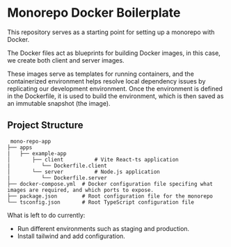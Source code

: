 # Monorepo Docker Boilerplate

This repository serves as a starting point for setting up a monorepo with Docker.

The Docker files act as blueprints for building Docker images, in this case, we create both client and server images.

These images serve as templates for running containers, and the containerized environment helps resolve local dependency issues by replicating our development environment. Once the environment is defined in the Dockerfile, it is used to build the environment, which is then saved as an immutable snapshot (the image).

## Project Structure

```
 mono-repo-app
├── apps
|   ├── example-app
│       ├── client          # Vite React-ts application
|          └── Dockerfile.client
│       └── server          # Node.js application
|          └── Dockerfile.server
├── docker-compose.yml  # Docker configuration file specifing what images are required, and which ports to expose.
├── package.json        # Root configuration file for the monorepo
└── tsconfig.json       # Root TypeScript configuration file
```


What is left to do currently:

- Run different environments such as staging and production.
- Install tailwind and add configuration.
